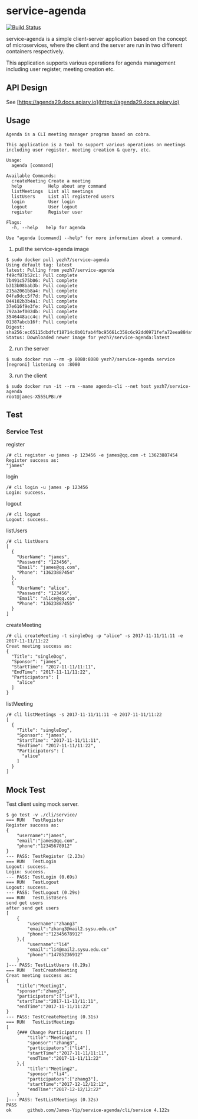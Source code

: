 # service-agenda

[![Build Status](https://travis-ci.org/James-Yip/service-agenda.svg?branch=master)](https://travis-ci.org/James-Yip/service-agenda)

service-agenda is a simple client-server application based on the concept of microservices, where the client and the server are run in two different containers respectively.

This application supports various operations for agenda management including user register, meeting creation etc.

## API Design

See [https://agenda29.docs.apiary.io](https://agenda29.docs.apiary.io)

## Usage

```
Agenda is a CLI meeting manager program based on cobra.

This application is a tool to support various operations on meetings
including user register, meeting creation & query, etc.

Usage:
  agenda [command]

Available Commands:
  createMeeting Create a meeting
  help          Help about any command
  listMeetings  List all meetings
  listUsers     List all registered users
  login         User login
  logout        User logout
  register      Register user

Flags:
  -h, --help   help for agenda

Use "agenda [command] --help" for more information about a command.

```

1. pull the service-agenda image

```
$ sudo docker pull yezh7/service-agenda
Using default tag: latest
latest: Pulling from yezh7/service-agenda
f49cf87b52c1: Pull complete
7b491c575b06: Pull complete
b313b08bab3b: Pull complete
215a2061b8a4: Pull complete
04fa9dcc5f7d: Pull complete
044102b3b4a1: Pull complete
37e616f9e3fe: Pull complete
792a3ef002db: Pull complete
3546448acc4c: Pull complete
01387abcb16f: Pull complete
Digest: sha256:ec65115dbdfcf18714c0b01fab4fbc95661c358c6c92dd0971fefa72eea884af
Status: Downloaded newer image for yezh7/service-agenda:latest
```

2. run the server

```
$ sudo docker run --rm -p 8080:8080 yezh7/service-agenda service
[negroni] listening on :8080
```

3. run the client

```
$ sudo docker run -it --rm --name agenda-cli --net host yezh7/service-agenda
root@james-X555LPB:/#
```


## Test

### Service Test

register
```
/# cli register -u james -p 123456 -e james@qq.com -t 13623887454
Register success as:
"james"
```

login
```
/# cli login -u james -p 123456
Login: success.
```

logout
```
/# cli logout
Logout: success.
```

listUsers
```
/# cli listUsers
[
  {
    "UserName": "james",
    "Password": "123456",
    "Email": "james@qq.com",
    "Phone": "13623887454"
  },
  {
    "UserName": "alice",
    "Password": "123456",
    "Email": "alice@qq.com",
    "Phone": "13623887455"
  }
]

```

createMeeting
```
/# cli createMeeting -t singleDog -p "alice" -s 2017-11-11/11:11 -e 2017-11-11/11:22
Creat meeting success as:
{
  "Title": "singleDog",
  "Sponsor": "james",
  "StartTime": "2017-11-11/11:11",
  "EndTime": "2017-11-11/11:22",
  "Participators": [
    "alice"
  ]
}
```

listMeeting
```
/# cli listMeetings -s 2017-11-11/11:11 -e 2017-11-11/11:22
[
  {
    "Title": "singleDog",
    "Sponsor": "james",
    "StartTime": "2017-11-11/11:11",
    "EndTime": "2017-11-11/11:22",
    "Participators": [
      "alice"
    ]
  }
]
```


## Mock Test

Test client using mock server.

```
$ go test -v ./cli/service/
=== RUN   TestRegister
Register success as:
{
    "username":"james",
    "email":"james@qq.com",
    "phone":"12345678912"
}
--- PASS: TestRegister (2.23s)
=== RUN   TestLogin
Logout: success.
Login: success.
--- PASS: TestLogin (0.69s)
=== RUN   TestLogout
Logout: success.
--- PASS: TestLogout (0.29s)
=== RUN   TestListUsers
send get users
after send get users
[
    {
        "username":"zhang3"
        "email":"zhang3@mail2.sysu.edu.cn"
        "phone":"12345678912"
    },{
        "username":"li4"
        "email":"li4@mail2.sysu.edu.cn"
        "phone":"14785236912"
    }
]--- PASS: TestListUsers (0.29s)
=== RUN   TestCreateMeeting
Creat meeting success as:
{
    "title":"Meeting1",
    "sponsor":"zhang3",
    "participators":["li4"],
    "startTime":"2017-11-11/11:11",
    "endTime":"2017-11-11/11:22"
}
--- PASS: TestCreateMeeting (0.31s)
=== RUN   TestListMeetings
[
    {### Change Participators []
        "title":"Meeting1",
        "sponsor":"zhang3",
        "participators":["li4"],
        "startTime":"2017-11-11/11:11",
        "endTime":"2017-11-11/11:22"
    },{
        "title":"Meeting2",
        "sponsor":"li4",
        "participators":["zhang3"],
        "startTime":"2017-12-12/12:12",
        "endTime":"2017-12-12/12:22"
    }
]--- PASS: TestListMeetings (0.32s)
PASS
ok  	github.com/James-Yip/service-agenda/cli/service	4.122s
```
